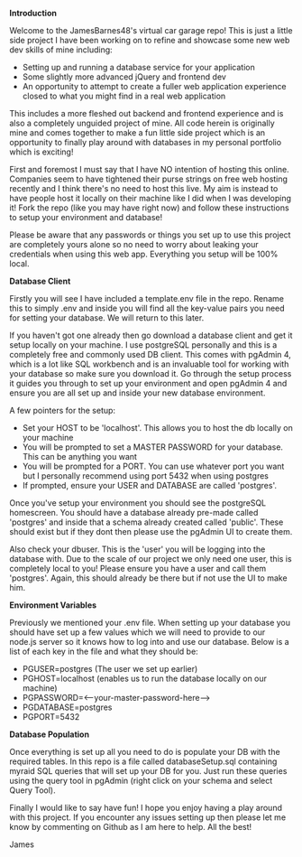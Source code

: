 **Introduction**

Welcome to the JamesBarnes48's virtual car garage repo! This is just a little side project I have been working on to refine and showcase some new web dev skills of mine including:

- Setting up and running a database service for your application
- Some slightly more advanced jQuery and frontend dev
- An opportunity to attempt to create a fuller web application experience closed to what you might find in a real web application

This includes a more fleshed out backend and frontend experience and is also a completely unguided project of mine. All code herein is originally mine and comes together to make a fun little side project which is an opportunity to finally play around with databases in my personal portfolio which is exciting!

First and foremost I must say that I have NO intention of hosting this online. Companies seem to have tightened their purse strings on free web hosting recently and I think there's no need to host this live. My aim is instead to have people host it locally on their machine like I did when I was developing it! Fork the repo (like you may have right now) and follow these instructions to setup your environment and database!

Please be aware that any passwords or things you set up to use this project are completely yours alone so no need to worry about leaking your credentials when using this web app. Everything you setup will be 100% local.

**Database Client**

Firstly you will see I have included a template.env file in the repo. Rename this to simply .env and inside you will find all the key-value pairs you need for setting  your database. We will return to this later.

If you haven't got one already then go download a database client and get it setup locally on your machine. I use postgreSQL personally and this is a completely free and commonly used DB client. This comes with pgAdmin 4, which is a lot like SQL workbench and is an invaluable tool for working with your database so make sure you download it. Go through the setup process it guides you through to set up your environment and open pgAdmin 4 and ensure you are all set up and inside your new database environment.

A few pointers for the setup:
- Set your HOST to be 'localhost'. This allows you to host the db locally on your machine
- You will be prompted to set a MASTER PASSWORD for your database. This can be anything you want
- You will be prompted for a PORT. You can use whatever port you want but I personally recommend using port 5432 when using postgres
- If prompted, ensure your USER and DATABASE are called 'postgres'.

Once you've setup your environment you should see the postgreSQL homescreen. You should have a database already pre-made called 'postgres' and inside that a schema already created called 'public'. These should exist but if they dont then please use the pgAdmin UI to create them.

Also check your dbuser. This is the 'user' you will be logging into the database with. Due to the scale of our project we only need one user, this is completely local to you! Please ensure you have a user and call them 'postgres'. Again, this should already be there but if not use the UI to make him.

**Environment Variables**

Previously we mentioned your .env file. When setting up your database you should have set up a few values which we will need to provide to our node.js server so it knows how to log into and use our database. Below is a list of each key in the file and what they should be:

- PGUSER=postgres (The user we set up earlier)
- PGHOST=localhost (enables us to run the database locally on our machine)
- PGPASSWORD=<--your-master-password-here-->
- PGDATABASE=postgres
- PGPORT=5432

**Database Population**

Once everything is set up all you need to do is populate your DB with the required tables. In this repo is a file called databaseSetup.sql containing myraid SQL queries that will set up your DB for you. Just run these queries using the query tool in pgAdmin (right click on your schema and select Query Tool).

Finally I would like to say have fun! I hope you enjoy having a play around with this project. If you encounter any issues setting up then please let me know by commenting on Github as I am here to help. All the best!

James